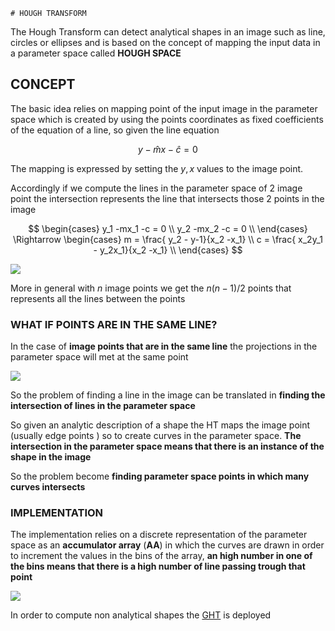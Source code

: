 	# HOUGH TRANSFORM

The Hough Transform can detect analytical shapes in an image such as line, circles or ellipses and is based on the concept of mapping the input data in a parameter space called **HOUGH SPACE**

## CONCEPT

The basic idea relies on mapping point of the input image in the parameter space which is created by using the points coordinates as fixed coefficients of the equation of a line, so given the line equation

$$
y -\hat{m}x -\hat{c} = 0
$$

The mapping is expressed by setting the $y,x$ values to the image point.

Accordingly if we compute the lines in the parameter space of 2 image point the intersection represents the line that intersects those 2 points in the image

$$
\begin{cases}
y_1 -mx_1 -c = 0 \\
y_2 -mx_2 -c = 0 \\
\end{cases} \Rightarrow
\begin{cases}
m  = \frac{ y_2 - y-1}{x_2 -x_1} \\
c = \frac{ x_2y_1 - y_2x_1}{x_2 -x_1} \\
\end{cases} 
$$

![](Pasted%20image%2020240427142752.png)

More in general with $n$ image points we get the $n(n-1)/2$  points that represents all the lines between the points

### WHAT IF POINTS ARE IN THE SAME LINE?

In the case of **image points that are in the same line** the projections in the parameter space  will met at the same point

![](Pasted%20image%2020240427155224.png)

So the problem of finding a line in the image can be translated in **finding the intersection of lines in the parameter space**

So given an analytic description of a shape the HT maps the image point (usually edge points ) so to create curves in the parameter space. **The intersection in the parameter space means that there is an instance of the shape in the image**

So the problem become **finding parameter space points in which many curves intersects** 

### IMPLEMENTATION

The implementation relies on a discrete representation of the parameter space as an **accumulator array** (**AA**) in which the curves are drawn in order to increment the values in the bins of the array, **an high number in one of the bins means that there is a high number of line passing trough that point** 

![](Pasted%20image%2020240427162503.png)

In order to compute non analytical shapes the [GHT](GHT.md) is deployed